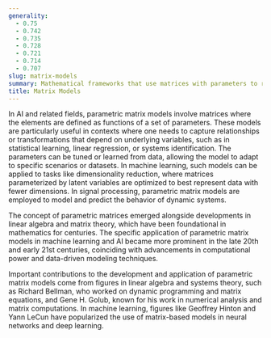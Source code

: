 ```yaml
---
generality:
  - 0.75
  - 0.742
  - 0.735
  - 0.728
  - 0.721
  - 0.714
  - 0.707
slug: matrix-models
summary: Mathematical frameworks that use matrices with parameters to represent and solve complex problems, often in ML, statistics, and systems theory.
title: Matrix Models
---
```


In AI and related fields, parametric matrix models involve matrices where the elements are defined as functions of a set of parameters. These models are particularly useful in contexts where one needs to capture relationships or transformations that depend on underlying variables, such as in statistical learning, linear regression, or systems identification. The parameters can be tuned or learned from data, allowing the model to adapt to specific scenarios or datasets. In machine learning, such models can be applied to tasks like dimensionality reduction, where matrices parameterized by latent variables are optimized to best represent data with fewer dimensions. In signal processing, parametric matrix models are employed to model and predict the behavior of dynamic systems.

The concept of parametric matrices emerged alongside developments in linear algebra and matrix theory, which have been foundational in mathematics for centuries. The specific application of parametric matrix models in machine learning and AI became more prominent in the late 20th and early 21st centuries, coinciding with advancements in computational power and data-driven modeling techniques.

Important contributions to the development and application of parametric matrix models come from figures in linear algebra and systems theory, such as Richard Bellman, who worked on dynamic programming and matrix equations, and Gene H. Golub, known for his work in numerical analysis and matrix computations. In machine learning, figures like Geoffrey Hinton and Yann LeCun have popularized the use of matrix-based models in neural networks and deep learning.
